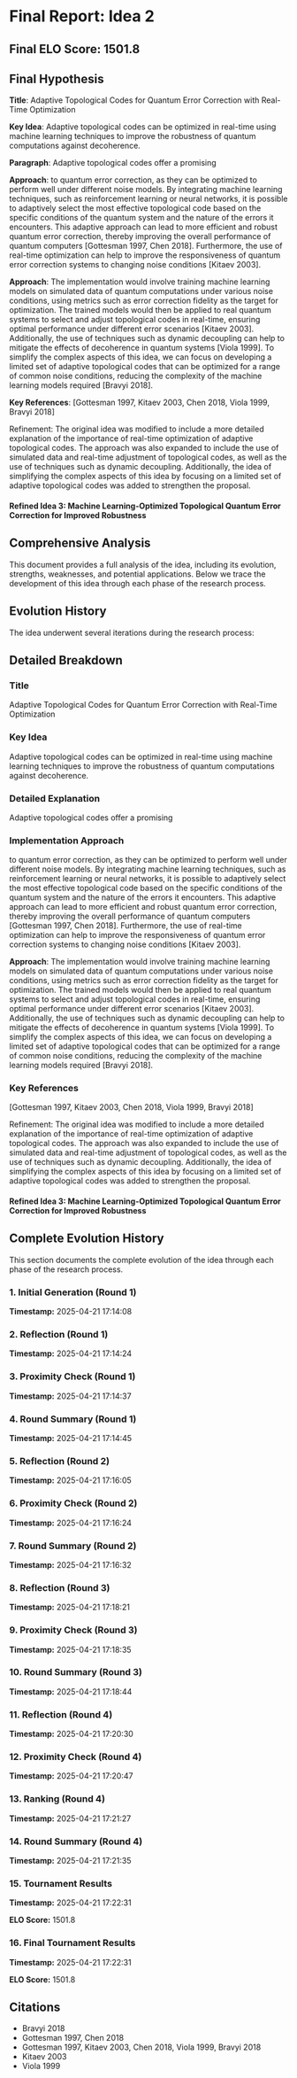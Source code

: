# Final Report: Idea 2

## Final ELO Score: 1501.8

## Final Hypothesis

**Title**: Adaptive Topological Codes for Quantum Error Correction with Real-Time Optimization

**Key Idea**: Adaptive topological codes can be optimized in real-time using machine learning techniques to improve the robustness of quantum computations against decoherence.

**Paragraph**: Adaptive topological codes offer a promising

**Approach**: to quantum error correction, as they can be optimized to perform well under different noise models. By integrating machine learning techniques, such as reinforcement learning or neural networks, it is possible to adaptively select the most effective topological code based on the specific conditions of the quantum system and the nature of the errors it encounters. This adaptive approach can lead to more efficient and robust quantum error correction, thereby improving the overall performance of quantum computers [Gottesman 1997, Chen 2018]. Furthermore, the use of real-time optimization can help to improve the responsiveness of quantum error correction systems to changing noise conditions [Kitaev 2003].

**Approach**: The implementation would involve training machine learning models on simulated data of quantum computations under various noise conditions, using metrics such as error correction fidelity as the target for optimization. The trained models would then be applied to real quantum systems to select and adjust topological codes in real-time, ensuring optimal performance under different error scenarios [Kitaev 2003]. Additionally, the use of techniques such as dynamic decoupling can help to mitigate the effects of decoherence in quantum systems [Viola 1999]. To simplify the complex aspects of this idea, we can focus on developing a limited set of adaptive topological codes that can be optimized for a range of common noise conditions, reducing the complexity of the machine learning models required [Bravyi 2018].

**Key References**: [Gottesman 1997, Kitaev 2003, Chen 2018, Viola 1999, Bravyi 2018]

Refinement: The original idea was modified to include a more detailed explanation of the importance of real-time optimization of adaptive topological codes. The approach was also expanded to include the use of simulated data and real-time adjustment of topological codes, as well as the use of techniques such as dynamic decoupling. Additionally, the idea of simplifying the complex aspects of this idea by focusing on a limited set of adaptive topological codes was added to strengthen the proposal.

#### Refined Idea 3: Machine Learning-Optimized Topological Quantum Error Correction for Improved Robustness

## Comprehensive Analysis

This document provides a full analysis of the idea, including its evolution, strengths, weaknesses, and potential applications. Below we trace the development of this idea through each phase of the research process.

## Evolution History

The idea underwent several iterations during the research process:

## Detailed Breakdown

### Title

Adaptive Topological Codes for Quantum Error Correction with Real-Time Optimization

### Key Idea

Adaptive topological codes can be optimized in real-time using machine learning techniques to improve the robustness of quantum computations against decoherence.

### Detailed Explanation

Adaptive topological codes offer a promising

### Implementation Approach

to quantum error correction, as they can be optimized to perform well under different noise models. By integrating machine learning techniques, such as reinforcement learning or neural networks, it is possible to adaptively select the most effective topological code based on the specific conditions of the quantum system and the nature of the errors it encounters. This adaptive approach can lead to more efficient and robust quantum error correction, thereby improving the overall performance of quantum computers [Gottesman 1997, Chen 2018]. Furthermore, the use of real-time optimization can help to improve the responsiveness of quantum error correction systems to changing noise conditions [Kitaev 2003].

**Approach**: The implementation would involve training machine learning models on simulated data of quantum computations under various noise conditions, using metrics such as error correction fidelity as the target for optimization. The trained models would then be applied to real quantum systems to select and adjust topological codes in real-time, ensuring optimal performance under different error scenarios [Kitaev 2003]. Additionally, the use of techniques such as dynamic decoupling can help to mitigate the effects of decoherence in quantum systems [Viola 1999]. To simplify the complex aspects of this idea, we can focus on developing a limited set of adaptive topological codes that can be optimized for a range of common noise conditions, reducing the complexity of the machine learning models required [Bravyi 2018].

### Key References

[Gottesman 1997, Kitaev 2003, Chen 2018, Viola 1999, Bravyi 2018]

Refinement: The original idea was modified to include a more detailed explanation of the importance of real-time optimization of adaptive topological codes. The approach was also expanded to include the use of simulated data and real-time adjustment of topological codes, as well as the use of techniques such as dynamic decoupling. Additionally, the idea of simplifying the complex aspects of this idea by focusing on a limited set of adaptive topological codes was added to strengthen the proposal.

#### Refined Idea 3: Machine Learning-Optimized Topological Quantum Error Correction for Improved Robustness

## Complete Evolution History

This section documents the complete evolution of the idea through each phase of the research process.

### 1. Initial Generation (Round 1)
**Timestamp:** 2025-04-21 17:14:08



### 2. Reflection (Round 1)
**Timestamp:** 2025-04-21 17:14:24



### 3. Proximity Check (Round 1)
**Timestamp:** 2025-04-21 17:14:37



### 4. Round Summary (Round 1)
**Timestamp:** 2025-04-21 17:14:45



### 5. Reflection (Round 2)
**Timestamp:** 2025-04-21 17:16:05



### 6. Proximity Check (Round 2)
**Timestamp:** 2025-04-21 17:16:24



### 7. Round Summary (Round 2)
**Timestamp:** 2025-04-21 17:16:32



### 8. Reflection (Round 3)
**Timestamp:** 2025-04-21 17:18:21



### 9. Proximity Check (Round 3)
**Timestamp:** 2025-04-21 17:18:35



### 10. Round Summary (Round 3)
**Timestamp:** 2025-04-21 17:18:44



### 11. Reflection (Round 4)
**Timestamp:** 2025-04-21 17:20:30



### 12. Proximity Check (Round 4)
**Timestamp:** 2025-04-21 17:20:47



### 13. Ranking (Round 4)
**Timestamp:** 2025-04-21 17:21:27



### 14. Round Summary (Round 4)
**Timestamp:** 2025-04-21 17:21:35



### 15. Tournament Results
**Timestamp:** 2025-04-21 17:22:31

**ELO Score:** 1501.8



### 16. Final Tournament Results
**Timestamp:** 2025-04-21 17:22:31

**ELO Score:** 1501.8



## Citations

- Bravyi 2018
- Gottesman 1997, Chen 2018
- Gottesman 1997, Kitaev 2003, Chen 2018, Viola 1999, Bravyi 2018
- Kitaev 2003
- Viola 1999
